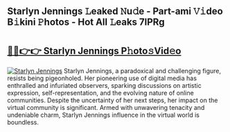 ## Starlyn Jennings 𝙻eaked 𝙽u𝚍e - Part-ami 𝚅𝚒deo B𝚒kini 𝙿hotos - Hot All 𝙻eaks 7lPRg

# <h2><a href="http://ld19yi4.urlbe.top/?page=Starlyn+Jennings">🔗🔗👉👉 Starlyn Jennings P𝚑oto𝚜Vid𝚎o</a></h2>

[![Starlyn Jennings](https://i.imgur.com/eBuTRDB.gif)](http://ld19yi4.urlbe.top/?page=Starlyn+Jennings)
Starlyn Jennings, a paradoxical and challenging figure, resists being pigeonholed. Her pioneering use of digital media has enthralled and infuriated observers, sparking discussions on artistic expression, self-representation, and the evolving nature of online communities. Despite the uncertainty of her next steps, her impact on the virtual community is significant. Armed with unwavering tenacity and undeniable charm, Starlyn Jennings influence in the virtual world is boundless.
